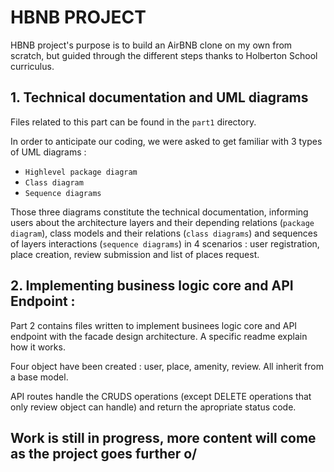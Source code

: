 # HBNB PROJECT 

HBNB project's purpose is to build an AirBNB clone on my own from scratch, but guided through the different steps thanks to Holberton School curriculus. 

## 1. Technical documentation and UML diagrams 
Files related to this part can be found in the `part1` directory.

In order to anticipate our coding, we were asked to get familiar with 3 types of UML diagrams : 
- `Highlevel package diagram`
- `Class diagram`
- `Sequence diagrams`

Those three diagrams constitute the technical documentation, informing users about the architecture layers and their depending relations (`package diagram`), class models and their relations (`class diagrams`) and sequences of layers interactions (`sequence diagrams`) in 4 scenarios : user registration, place creation, review submission and list of places request. 

## 2. Implementing business logic core and API Endpoint :
Part 2 contains files written to implement businees logic core and API endpoint with the facade design architecture. 
A specific readme explain how it works. 

Four object have been created : user, place, amenity, review. All inherit from a base model. 

API routes handle the CRUDS operations (except DELETE operations that only review object can handle) and return the apropriate status code. 

## Work is still in progress, more content will come as the project goes further o/ 